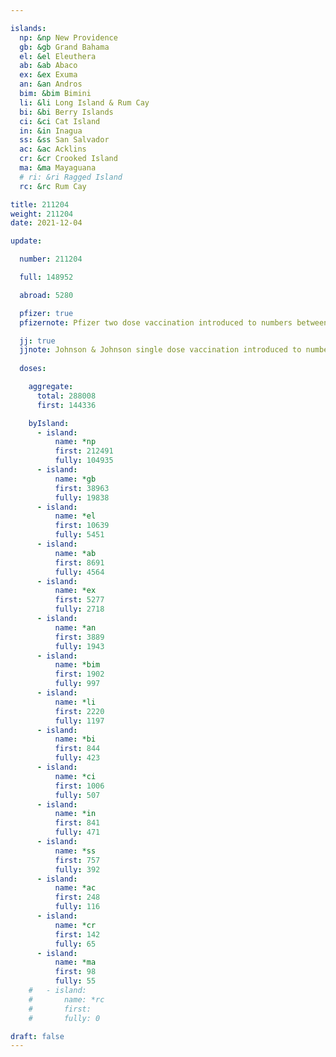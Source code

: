 ```yaml
---

islands:
  np: &np New Providence
  gb: &gb Grand Bahama
  el: &el Eleuthera
  ab: &ab Abaco
  ex: &ex Exuma
  an: &an Andros
  bim: &bim Bimini
  li: &li Long Island & Rum Cay
  bi: &bi Berry Islands
  ci: &ci Cat Island
  in: &in Inagua
  ss: &ss San Salvador
  ac: &ac Acklins
  cr: &cr Crooked Island
  ma: &ma Mayaguana
  # ri: &ri Ragged Island
  rc: &rc Rum Cay

title: 211204
weight: 211204
date: 2021-12-04

update:

  number: 211204

  full: 148952

  abroad: 5280

  pfizer: true
  pfizernote: Pfizer two dose vaccination introduced to numbers between Sunday, Aug 08, 2021 and  Saturday, Aug 14, 2021 period.

  jj: true
  jjnote: Johnson & Johnson single dose vaccination introduced to numbers between Sunday, Sep 05, 2021 and Fri, Sep 10, 2021 period.
  
  doses:

    aggregate:
      total: 288008
      first: 144336

    byIsland:
      - island:
          name: *np
          first: 212491
          fully: 104935
      - island:
          name: *gb
          first: 38963
          fully: 19838
      - island:
          name: *el
          first: 10639
          fully: 5451
      - island:
          name: *ab
          first: 8691
          fully: 4564
      - island:
          name: *ex
          first: 5277
          fully: 2718
      - island:
          name: *an
          first: 3889
          fully: 1943
      - island:
          name: *bim
          first: 1902
          fully: 997
      - island:
          name: *li
          first: 2220
          fully: 1197
      - island:
          name: *bi
          first: 844
          fully: 423
      - island:
          name: *ci
          first: 1006
          fully: 507
      - island:
          name: *in
          first: 841
          fully: 471
      - island:
          name: *ss
          first: 757
          fully: 392
      - island:
          name: *ac
          first: 248
          fully: 116
      - island:
          name: *cr
          first: 142
          fully: 65
      - island:
          name: *ma
          first: 98
          fully: 55
    #   - island:
    #       name: *rc
    #       first: 
    #       fully: 0

draft: false
---
```


